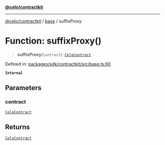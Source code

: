 [**@celo/contractkit**](../../README.md)

***

[@celo/contractkit](../../modules.md) / [base](../README.md) / suffixProxy

# Function: suffixProxy()

> **suffixProxy**(`contract`): [`CeloContract`](../enumerations/CeloContract.md)

Defined in: [packages/sdk/contractkit/src/base.ts:60](https://github.com/celo-org/developer-tooling/blob/master/packages/sdk/contractkit/src/base.ts#L60)

**`Internal`**

## Parameters

### contract

[`CeloContract`](../enumerations/CeloContract.md)

## Returns

[`CeloContract`](../enumerations/CeloContract.md)
